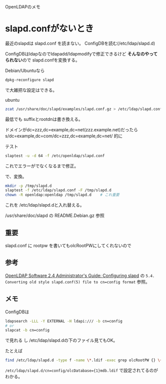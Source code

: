 OpenLDAPのメモ

# slapd.confがないとき

最近のslapdは
slapd.conf
を読まない。
ConfigDBを読む(/etc/ldap/slapd.d)

ConfigDBはldapなのでldapadd/ldapmodifyで修正できるけど
**そんなのやってられない**ので
slapd.confを変換する。

Debian/Ubuntuなら
```sh
dpkg-reconfigure slapd
```
で大雑把な設定はできる。

ubuntu
```sh
zcat /usr/share/doc/slapd/examples/slapd.conf.gz > /etc/ldap/slapd.conf
```
最低でも
suffixとrootdnは書き換える。


ドメインがdc=zzz,dc=example,dc=net(zzz.example.net)だったら
s/dc=example,dc=com/dc=zzz,dc=example,dc=net/
的に

テスト
```sh
slaptest -u -d 64 -f /etc/openldap/slapd.conf
```
これでエラーがでなくなるまで修正。

で、変換。
```sh
mkdir -p /tmp/slapd.d
slaptest -f /etc/ldap/slapd.conf -F /tmp/slapd.d
chown -R openldap:openldap /tmp/slapd.d    # これ重要
```
これを /etc/ldap/slapd.dと入れ替える。

/usr/share/doc/slapd
の
README.Debian.gz
参照

## 重要

slapd.conf
に
rootpw
を書いてもolcRootPWにしてくれないので


## 参考

[OpenLDAP Software 2.4 Administrator's Guide: Configuring slapd](https://www.openldap.org/doc/admin24/slapdconf2.html)
の
`5.4. Converting old style slapd.conf(5) file to cn=config format`
参照。


## メモ
ConfigDBは
```sh
ldapsearch -LLL -Y EXTERNAL -H ldapi:/// -b cn=config
# or
slapcat -b cn=config
```
で見れる
し
/etc/ldap/slapd.dの下のファイル見てもOK。

たとえば
```sh
find /etc/ldap/slapd.d -type f -name \*.ldif -exec grep olcRootPW {} \+
```
`/etc/ldap/slapd.d/cn=config/olcDatabase={1}mdb.ldif` で設定されてるのがわかる。

